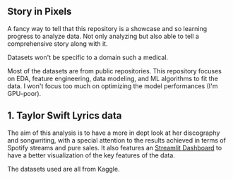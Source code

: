 ## Story in Pixels

A fancy way to tell that this repository is a showcase and so learning progress to analyze data. Not only analyzing but also able to tell a comprehensive story along with it. 

Datasets won't be specific to a domain such a medical.

Most of the datasets are from public repositories. This repository focuses on EDA, feature engineering, data modeling, and ML algorithms to fit the data. I won't focus too much on optimizing the model performances (I'm GPU-poor).

## 1. Taylor Swift Lyrics data 
The aim of this analysis is to have a more in dept look at her discography and songwriting, with a special attention to the results achieved in terms of Spotify streams and pure sales. It also features an [Streamlit Dashboard](https://storyinpixels-taylorswift.streamlit.app/) to have a better visualization of the key features of the data.

The datasets used are all from Kaggle.

